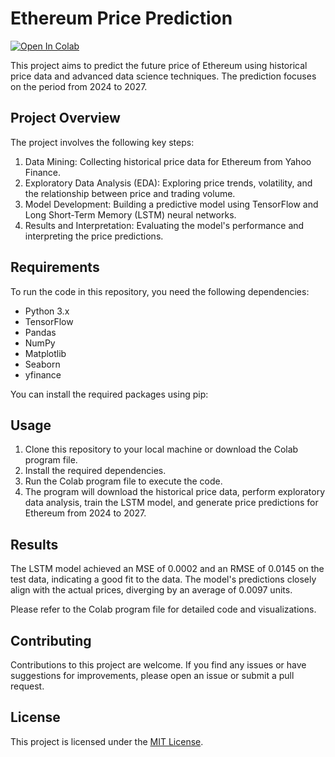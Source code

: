# Ethereum Price Prediction

[![Open In Colab](https://colab.research.google.com/assets/colab-badge.svg)](https://colab.research.google.com/github/pakmingc/ethereum-price-prediction/blob/main/Ethereum_price_prediction.ipynb)

This project aims to predict the future price of Ethereum using historical price data and advanced data science techniques. The prediction focuses on the period from 2024 to 2027.

## Project Overview

The project involves the following key steps:

1. Data Mining: Collecting historical price data for Ethereum from Yahoo Finance.
2. Exploratory Data Analysis (EDA): Exploring price trends, volatility, and the relationship between price and trading volume.
3. Model Development: Building a predictive model using TensorFlow and Long Short-Term Memory (LSTM) neural networks.
4. Results and Interpretation: Evaluating the model's performance and interpreting the price predictions.

## Requirements

To run the code in this repository, you need the following dependencies:

- Python 3.x
- TensorFlow
- Pandas
- NumPy
- Matplotlib
- Seaborn
- yfinance

You can install the required packages using pip:

## Usage

1. Clone this repository to your local machine or download the Colab program file.
2. Install the required dependencies.
3. Run the Colab program file to execute the code.
4. The program will download the historical price data, perform exploratory data analysis, train the LSTM model, and generate price predictions for Ethereum from 2024 to 2027.

## Results

The LSTM model achieved an MSE of 0.0002 and an RMSE of 0.0145 on the test data, indicating a good fit to the data. The model's predictions closely align with the actual prices, diverging by an average of 0.0097 units.

Please refer to the Colab program file for detailed code and visualizations.

## Contributing

Contributions to this project are welcome. If you find any issues or have suggestions for improvements, please open an issue or submit a pull request.

## License

This project is licensed under the [MIT License](LICENSE).
